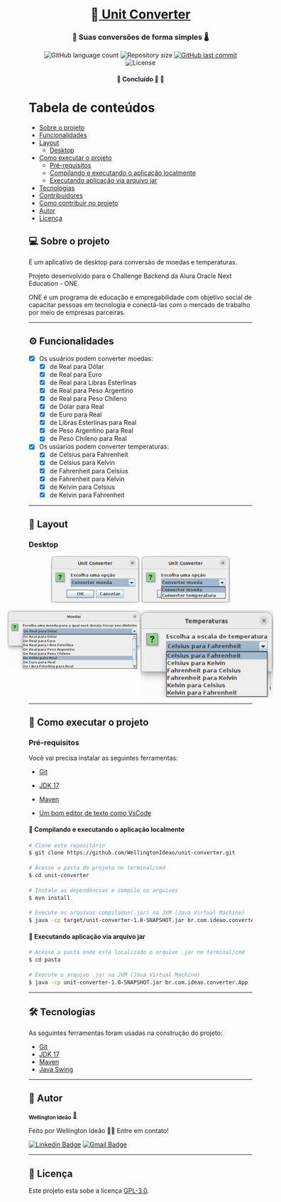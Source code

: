 <h1 align="center">
     💱<a href="#" alt="site do unit converter"> Unit Converter </a>
</h1>
<h3 align="center">
    💸 Suas conversões de forma simples 🌡️ 
</h3>

<p align="center">
  <img alt="GitHub language count" src="https://img.shields.io/github/languages/count/wellingtonideao/unit-converter">
  <img alt="Repository size" src="https://img.shields.io/github/repo-size/wellingtonideao/unit-converter">
  <a href="https://github.com/tgmarinho/README-ecoleta/commits/master">
    <img alt="GitHub last commit" src="https://img.shields.io/github/last-commit/wellingtonideao/unit-converter">
  </a>
  <img alt="License" src="https://img.shields.io/github/license/wellingtonideao/unit-converter">  
</p>

<h4 align="center">
	🚧 Concluído 🚀 🚧
</h4>

Tabela de conteúdos
=====================

   * [Sobre o projeto](#-sobre-o-projeto)
   * [Funcionalidades](#-funcionalidades)
   * [Layout](#-layout)
     * [Desktop](#desktop) 
   * [Como executar o projeto](#-como-executar-o-projeto)
     * [Pré-requisitos](#pré-requisitos)
     * [Compilando e executando o aplicação localmente](#user-content--compilando-e-executando-o-aplicação-localmente)
     * [Executando aplicação via arquivo jar](#user-content--executando-aplicação-via-arquivo-jar)
   * [Tecnologias](#-tecnologias)
   * [Contribuidores](#-contribuidores)
   * [Como contribuir no projeto](#-como-contribuir-no-projeto)
   * [Autor](#-autor)
   * [Licença](#-licença)

## 💻 Sobre o projeto

É um aplicativo de desktop para conversão de moedas e temperaturas.

Projeto desenvolvido para o Challenge Backend da Alura Oracle Next Education - ONE.

ONE é um programa de educação e empregabilidade com objetivo social de capacitar pessoas em tecnologia e conectá-las com o mercado de trabalho por meio de empresas parceiras.

---

## ⚙ Funcionalidades

- [x] Os usuários podem converter moedas:
  - [x] de Real para Dólar
  - [x] de Real para Euro
  - [x] de Real para Libras Esterlinas
  - [x] de Real para Peso Argentino
  - [x] de Real para Peso Chileno
  - [x] de Dólar para Real
  - [x] de Euro para Real
  - [x] de Libras Esterlinas para Real
  - [x] de Peso Argentino para Real
  - [x] de Peso Chileno para Real

- [x] Os usúarios podem converter temperaturas:  
  - [x] de Celsius para Fahrenheit
  - [x] de Celsius para Kelvin
  - [x] de Fahrenheit para Celsius
  - [x] de Fahrenheit para Kelvin
  - [x] de Kelvin para Celsius
  - [x] de Kelvin para Fahrenheit
  
---

## 🎨 Layout

### Desktop
<p align="center">
  <img alt="Menu principal" title="#Menu principal" src="./assets/menu-principal.png" width="200px">
  <img alt="Opções de conversões" title="#Opções de conversões" src="./assets/opcoes-de-conversoes.png" width="200px">
</p>
<p align="center" style="display: flex; align-items: flex-start; justify-content: center;">
  <img alt="NextLevelWeek" title="#NextLevelWeek" src="./assets/conversor-de-moedas.png" width="300px">
  <img alt="NextLevelWeek" title="#NextLevelWeek" src="./assets/conversor-de-temperatura.png" width="300px">
</p>

---

## 🚀 Como executar o projeto

### Pré-requisitos
Você vai precisa instalar as seguintes ferramentas:
* [Git](https://git-scm.com)
* [JDK 17](https://www.oracle.com/java/technologies/javase/jdk17-archive-downloads.html)
* [Maven](https://maven.apache.org/download.cgi)

* [Um bom editor de texto como VsCode](https://code.visualstudio.com/)

#### 🎲 Compilando e executando o aplicação localmente

 ```bash
# Clone este repositório
$ git clone https://github.com/WellingtonIdeao/unit-converter.git

# Acesse a pasta do projeto no terminal/cmd
$ cd unit-converter

# Instale as dependências e compile os arquivos
$ mvn install

# Execute os arquivos compilados(.jar) na JVM (Java Virtual Machine)
$ java -cp target/unit-converter-1.0-SNAPSHOT.jar br.com.ideao.converter.App
```

#### 🧭 Executando aplicação via arquivo jar

```bash
# Acesse a pasta onde está localizado o arquivo .jar no terminal/cmd
$ cd pasta

# Execute o arquivo .jar na JVM (Java Virtual Machine)
$ java -cp unit-converter-1.0-SNAPSHOT.jar br.com.ideao.converter.App
```
---

## 🛠 Tecnologias

As seguintes ferramentas foram usadas na construção do projeto:
* [Git](https://git-scm.com)
* [JDK 17](https://www.oracle.com/java/technologies/javase/jdk17-archive-downloads.html)
* [Maven](https://maven.apache.org/download.cgi)
* [Java Swing](https://docs.oracle.com/en/java/javase/17/docs/api/java.desktop/javax/swing/package-summary.html)

---

## 🦸 Autor

<a><sub><b>Wellington Ideão</b></sub></a> <a href="https://github.com/WellingtonIdeao" title="Github">🚀</a>

Feito por Wellington Ideão 👋🏽 Entre em contato!

[![Linkedin Badge](https://img.shields.io/badge/-Wellington-blue?style=flat-square&logo=Linkedin&logoColor=white&link=https://www.linkedin.com/in/wellington-ideao/)](https://www.linkedin.com/in/wellington-ideao/)
[![Gmail Badge](https://img.shields.io/badge/-wellington.ideao@gmail.com-c14438?style=flat-square&logo=Gmail&logoColor=white&link=mailto:wellington.ideao@gmail.com)](mailto:wellington.ideao@gmail.com)

---

## 📝 Licença
Este projeto esta sobe a licença [GPL-3.0](./LICENSE).

